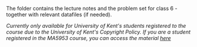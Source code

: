 The folder contains the lecture notes and the problem set for class 6 - together with relevant datafiles (if needed).

*Currently only available for University of Kent's students registered to the course due to the University of Kent's Copyright Policy. If you are a student registered in the MA5953 course, you can access the material [here](https://github.com/miriamsorace/MA5953_UniKent/tree/main/Class%206%20Material)*
